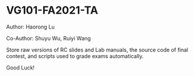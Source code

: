 # VG101-FA2021-TA

Author: Haorong Lu

Co-Author: Shuyu Wu, Ruiyi Wang

Store raw versions of RC slides and Lab manuals, the source code of final contest, and scripts used to grade exams automatically.

Good Luck!

